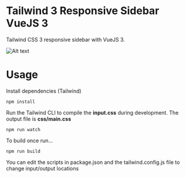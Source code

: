 # Tailwind 3 Responsive Sidebar VueJS 3

Tailwind CSS 3 responsive sidebar with VueJS 3.

![Alt text](/assets/img/screen.gif?raw=true)

# Usage

Install dependencies (Tailwind)

```shell
npm install
```

Run the Tailwind CLI to compile the **input.css** during development. The output file is **css/main.css**

```shell
npm run watch
```

To build once run...

```shell
npm run build
```

You can edit the scripts in package.json and the tailwind.config.js file to change input/output locations